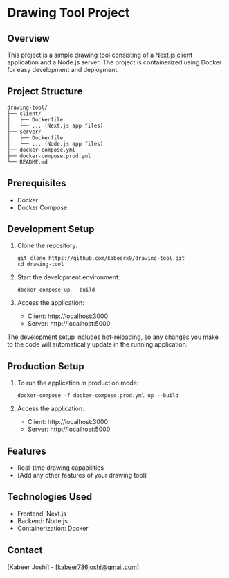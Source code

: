 # Drawing Tool Project

## Overview

This project is a simple drawing tool consisting of a Next.js client application and a Node.js server. The project is containerized using Docker for easy development and deployment.

## Project Structure

```
drawing-tool/
├── client/
│   ├── Dockerfile
│   └── ... (Next.js app files)
├── server/
│   ├── Dockerfile
│   └── ... (Node.js app files)
├── docker-compose.yml
├── docker-compose.prod.yml
└── README.md
```

## Prerequisites

- Docker
- Docker Compose

## Development Setup

1. Clone the repository:

   ```
   git clone https://github.com/kabeerx9/drawing-tool.git
   cd drawing-tool
   ```

2. Start the development environment:

   ```
   docker-compose up --build
   ```

3. Access the application:
   - Client: http://localhost:3000
   - Server: http://localhost:5000

The development setup includes hot-reloading, so any changes you make to the code will automatically update in the running application.

## Production Setup

1. To run the application in production mode:

   ```
   docker-compose -f docker-compose.prod.yml up --build
   ```

2. Access the application:
   - Client: http://localhost:3000
   - Server: http://localhost:5000

## Features

- Real-time drawing capabilities
- [Add any other features of your drawing tool]

## Technologies Used

- Frontend: Next.js
- Backend: Node.js
- Containerization: Docker

## Contact

[Kabeer Joshi] - [kabeer786joshi@gmail.com]
